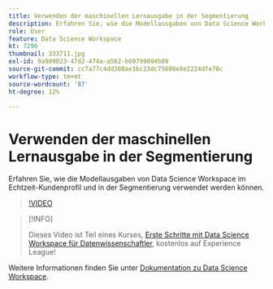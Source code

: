 ```yaml
---
title: Verwenden der maschinellen Lernausgabe in der Segmentierung
description: Erfahren Sie, wie die Modellausgaben von Data Science Workspace im Echtzeit-Kundenprofil und in der Segmentierung verwendet werden können.
role: User
feature: Data Science Workspace
kt: 7296
thumbnail: 333711.jpg
exl-id: 9a909023-47d2-474a-a562-b60799094b89
source-git-commit: cc7a77c4dd380ae1bc23dc75608e8e2224dfe78c
workflow-type: tm+mt
source-wordcount: '87'
ht-degree: 12%

---
```


# Verwenden der maschinellen Lernausgabe in der Segmentierung

Erfahren Sie, wie die Modellausgaben von Data Science Workspace im Echtzeit-Kundenprofil und in der Segmentierung verwendet werden können.

>[!VIDEO](https://video.tv.adobe.com/v/333711)

>[!INFO]
>
> Dieses Video ist Teil eines Kurses, [Erste Schritte mit Data Science Workspace für Datenwissenschaftler](https://experienceleague.adobe.com/?recommended=ExperiencePlatform-U-1-2021.1.dsw), kostenlos auf Experience League!

Weitere Informationen finden Sie unter [Dokumentation zu Data Science Workspace](https://experienceleague.adobe.com/docs/experience-platform/data-science-workspace/home.html?lang=de).
